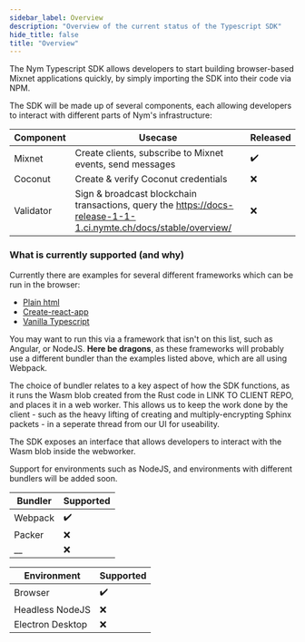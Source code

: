 ```yaml
---
sidebar_label: Overview
description: "Overview of the current status of the Typescript SDK"
hide_title: false 
title: "Overview"  
---
```

 
The Nym Typescript SDK allows developers to start building browser-based Mixnet applications quickly, by simply importing the SDK into their code via NPM. 

The SDK will be made up of several components, each allowing developers to interact with different parts of Nym's infrastructure: 

| Component | Usecase                                                                                                               | Released | 
| --------- | --------------------------------------------------------------------------------------------------------------------- | -------- |
| Mixnet    | Create clients, subscribe to Mixnet events, send messages                                                             |  ✔️       |
| Coconut   | Create & verify Coconut credentials                                                                                   |  ❌      | 
| Validator | Sign & broadcast blockchain transactions, query the https://docs-release-1-1-1.ci.nymte.ch/docs/stable/overview/      |  ❌      | 


### What is currently supported (and why) 
Currently there are examples for several different frameworks which can be run in the browser: 
* [Plain html](https://github.com/nymtech/nym/tree/release/v1.1.1/sdk/typescript/examples/plain-html)
* [Create-react-app](https://github.com/nymtech/nym/tree/release/v1.1.1/sdk/typescript/examples/react-webpack-with-theme-example) 
* [Vanilla Typescript](https://github.com/fmtabbara/nym-sdk-vanilla-template) 

You may want to run this via a framework that isn't on this list, such as Angular, or NodeJS. **Here be dragons**, as these frameworks will probably use a different bundler than the examples listed above, which are all using Webpack. 

The choice of bundler relates to a key aspect of how the SDK functions, as it runs the Wasm blob created from the Rust code in LINK TO CLIENT REPO, and places it in a web worker. This allows us to keep the work done by the client - such as the heavy lifting of creating and multiply-encrypting Sphinx packets - in a seperate thread from our UI for useability. 

The SDK exposes an interface that allows developers to interact with the Wasm blob inside the webworker. 

Support for environments such as NodeJS, and environments with different bundlers will be added soon. 

| Bundler | Supported | 
| ------- | --------- | 
| Webpack |  ✔️        |
| Packer  |  ❌       |
| __      |  ❌       |


| Environment      | Supported | 
| ---------------- | --------- | 
| Browser          |  ✔️        |
| Headless NodeJS  |  ❌       |
| Electron Desktop |  ❌       |


